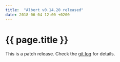 ```yaml
---
title:  "Albert v0.14.20 released"
date: 2018-06-04 12:00 +0200
---
```


# {{ page.title }}

This is a patch release. Check the [git log](https://github.com/albertlauncher/albert/commits/v0.14.20) for details.
